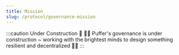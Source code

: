 ```yaml
---
title: Mission
slug: /protocol/governance-mission
---
```


:::caution Under Construction 🚧
👷‍♂️ Puffer's governance is under construction ~ working with the brightest minds to design something resilient and decentralized 👷‍♀️
:::

